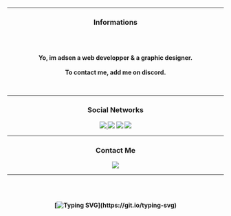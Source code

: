 <!-- 

	~> dont skid nigga

-->

-----

### <p align="center"> Informations </p>

<br><br>
<p align="center">
<strong>
Yo, im adsen a web developper & a graphic designer.
<br><br>
To contact me, add me on discord.
</p>
<br>

-----

### <p align="center"> Social Networks </p>


<p align="center">
    <a href="https://tiktok.com/@qsfsdwxfsd" target"blank_"><img src="https://img.shields.io/badge/tiktok%20-101414.svg?&style=for-the-badge&logo=tiktok&logoColor=white" target="_blank">  </a> 
    <a href="https://instagram.com/4dsen/" target"blank_"><img src="https://img.shields.io/badge/Instagram%20-101414.svg?&style=for-the-badge&logo=instagram&logoColor=white"></a>
    <a href="https://twitter.com/4dsen" target"blank_"><img src="https://img.shields.io/badge/Twitter%20-101414.svg?&style=for-the-badge&logo=twitter&logoColor=white"></a>
    <a href="https://github.com/4dsen" target"blank_"><img src="https://img.shields.io/badge/GitHub%20-101414.svg?&style=for-the-badge&logo=github&logoColor=white"></a>
</p>
  
-----

### <p align="center"> Contact Me </p>

  <div align="center">
  <a href="https://discord.com/users/991440050321621032" target="_blank">
  <img src="https://lanyard.cnrad.dev/api/991440050321621032?borderRadius=5px&idleMessage=zzz&bg=a&animated=true"> 
  </a>
  </a> 
  </a> 
  </p>
    </div>
  
-----

<div align="center">
  <br>
<br>
  
  [![Typing SVG](https://readme-typing-svg.demolab.com/?lines=wanted.lol/xx;)](https://git.io/typing-svg)
</div>
